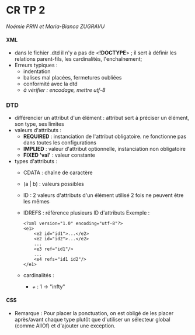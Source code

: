 # CR TP 2
*Noémie PRIN et Maria-Bianca ZUGRAVU*


#### XML

* dans le fichier .dtd il n'y a pas de <__!DOCTYPE__> ; il sert à définir les relations parent-fils, les cardinalités,  l'enchaînement;
* Erreurs typiques :
  * indentation
  * balises mal placées, fermetures oubliées
  * conformité avec la dtd
  * *à vérifier : encodage, mettre utf-8*

### DTD

* différencier un attribut d'un élément : attribut sert à préciser un élément, son type, ses limites
* valeurs d'attributs :
  * __REQUIRED__ : instanciation de l'attribut obligatoire.
ne fonctionne pas dans toutes les configurations
  * __IMPLIED__ : valeur d'attribut optionnelle, instanciation non obligatoire
  * __FIXED 'val'__ : valeur constante
* types d'attributs :
  * CDATA : chaîne de caractère
  * (a | b) : valeurs possibles
  * ID : 2 valeurs d'attributs d'un élément utilisé 2 fois ne peuvent être les mêmes
  * IDREFS : référence plusieurs ID d'attributs
Exemple :
        <!-- dtdid.dtd -->
        <!ELEMENT e1 (e2 | e3 | e4)* >
        <!ELEMENT e2 (#PCDATA)>
        <!ELEMENT e3 (#PCDATA)>
        <!ELEMENT e4 (#PCDATA)>
        <!ATTLIST e2
        id ID #REQUIRED>
        <!ATTLIST e3
        ref IDREF #IMPLIED>
        <!ATTLIST e4
        refs IDREFS #IMPLIED>

        <?xml version="1.0" encoding="utf-8"?>
        <e1>
            <e2 id="id1">...</e2>
            <e2 id="id2">...</e2>
            ...
            <e3 ref="id1"/>
            ...
            <e4 refs="id1 id2"/>
        </e1>
  * cardinalités :
    * *+* : 1 -> "infty"

#### CSS

* Remarque : Pour placer la ponctuation, on est obligé de les placer après/avant chaque type plutôt que d'utiliser un sélecteur global (comme AllOf) et d'ajouter une exception.
